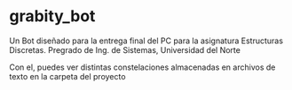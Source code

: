 # grabity_bot
Un Bot diseñado para la entrega final del PC para la asignatura Estructuras Discretas. Pregrado de Ing. de Sistemas, Universidad del Norte

Con el, puedes ver distintas constelaciones almacenadas en archivos de texto en la carpeta del proyecto
